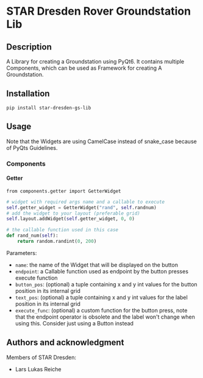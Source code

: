 # STAR Dresden Rover Groundstation Lib

## Description
A Library for creating a Groundstation using PyQt6.
It contains multiple Components, which can be used as Framework for creating A Groundstation.



## Installation
`pip install star-dresden-gs-lib`

## Usage

Note that the Widgets are using CamelCase instead of snake_case because of PyQts Guidelines.

### Components
#### Getter
`from components.getter import GetterWidget`
``` python
# widget with required args name and a callable to execute
self.getter_widget = GetterWidget("rand", self.randnum)
# add the widget to your layout (preferable grid)
self.layout.addWidget(self.getter_widget, 0, 0)

# the callable function used in this case
def rand_num(self):
    return random.randint(0, 200)
```
Parameters:
- `name`: the name of the Widget that will be displayed on the button
- `endpoint`: a Callable function used as endpoint by the button presses execute function
- `button_pos`: (optional) a tuple containing x and y int values for the button position in its internal grid
- `text_pos`: (optional) a tuple containing x and y int values for the label position in its internal grid
- `execute_func`: (optional) a custom function for the button press, note that the endpoint operator is obsolete and the label won't change when using this. Consider just using a Button instead

## Authors and acknowledgment
Members of STAR Dresden:
- Lars Lukas Reiche
